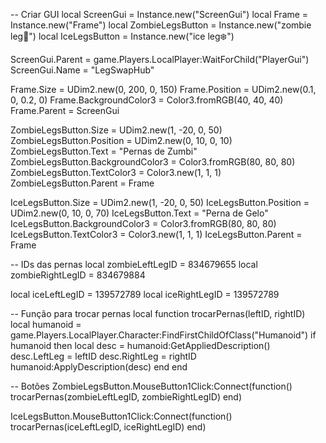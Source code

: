 -- Criar GUI
local ScreenGui = Instance.new("ScreenGui")
local Frame = Instance.new("Frame")
local ZombieLegsButton = Instance.new("zombie leg🧟")
local IceLegsButton = Instance.new("ice leg❄️")

ScreenGui.Parent = game.Players.LocalPlayer:WaitForChild("PlayerGui")
ScreenGui.Name = "LegSwapHub"

Frame.Size = UDim2.new(0, 200, 0, 150)
Frame.Position = UDim2.new(0.1, 0, 0.2, 0)
Frame.BackgroundColor3 = Color3.fromRGB(40, 40, 40)
Frame.Parent = ScreenGui

ZombieLegsButton.Size = UDim2.new(1, -20, 0, 50)
ZombieLegsButton.Position = UDim2.new(0, 10, 0, 10)
ZombieLegsButton.Text = "Pernas de Zumbi"
ZombieLegsButton.BackgroundColor3 = Color3.fromRGB(80, 80, 80)
ZombieLegsButton.TextColor3 = Color3.new(1, 1, 1)
ZombieLegsButton.Parent = Frame

IceLegsButton.Size = UDim2.new(1, -20, 0, 50)
IceLegsButton.Position = UDim2.new(0, 10, 0, 70)
IceLegsButton.Text = "Perna de Gelo"
IceLegsButton.BackgroundColor3 = Color3.fromRGB(80, 80, 80)
IceLegsButton.TextColor3 = Color3.new(1, 1, 1)
IceLegsButton.Parent = Frame

-- IDs das pernas
local zombieLeftLegID = 834679655
local zombieRightLegID = 834679884

local iceLeftLegID = 139572789
local iceRightLegID = 139572789

-- Função para trocar pernas
local function trocarPernas(leftID, rightID)
    local humanoid = game.Players.LocalPlayer.Character:FindFirstChildOfClass("Humanoid")
    if humanoid then
        local desc = humanoid:GetAppliedDescription()
        desc.LeftLeg = leftID
        desc.RightLeg = rightID
        humanoid:ApplyDescription(desc)
    end
end

-- Botões
ZombieLegsButton.MouseButton1Click:Connect(function()
    trocarPernas(zombieLeftLegID, zombieRightLegID)
end)

IceLegsButton.MouseButton1Click:Connect(function()
    trocarPernas(iceLeftLegID, iceRightLegID)
end)
